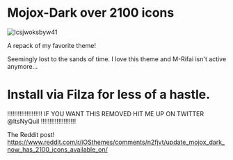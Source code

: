 # Mojox-Dark over 2100 icons

![lcsjwoksbyw41](https://github.com/ItsNyQuil/Mojox-Dark/assets/158770359/36bfac52-374e-4bfe-a730-7feb65161da6)

A repack of my favorite theme!

Seemingly lost to the sands of time. I love this theme and M-Rifai isn't active anymore...

# Install via Filza for less of a hastle.

!!!!!!!!!!!!!!!!!!!! IF YOU WANT THIS REMOVED HIT ME UP ON TWITTER @ltsNyQuil !!!!!!!!!!!!!!!!!!!!

The Reddit post! 
https://www.reddit.com/r/iOSthemes/comments/n2fjvt/update_mojox_dark_now_has_2100_icons_available_on/
